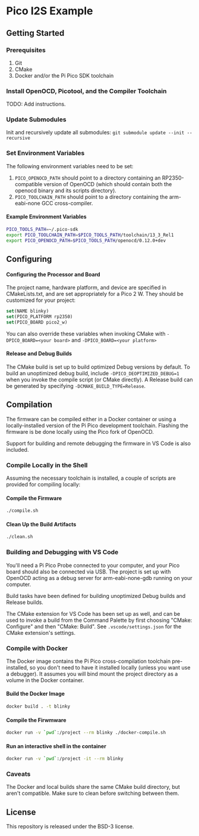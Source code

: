 # Pico I2S Example

## Getting Started
### Prerequisites
1. Git
2. CMake
3. Docker and/or the Pi Pico SDK toolchain

### Install OpenOCD, Picotool, and the Compiler Toolchain
TODO: Add instructions.

### Update Submodules
Init and recursively update all submodules:
```git submodule update --init --recursive```

### Set Environment Variables
The following environment variables need to be set:
1. ```PICO_OPENOCD_PATH``` should point to a directory containing an RP2350-compatible version of OpenOCD (which should contain both the openocd binary and its scripts directory).
2.  ```PICO_TOOLCHAIN_PATH``` should point to a directory containing the arm-eabi-none GCC cross-compiler.

#### Example Environment Variables
```sh
PICO_TOOLS_PATH=~/.pico-sdk
export PICO_TOOLCHAIN_PATH=$PICO_TOOLS_PATH/toolchain/13_3_Rel1
export PICO_OPENOCD_PATH=$PICO_TOOLS_PATH/openocd/0.12.0+dev
```

## Configuring

#### Configuring the Processor and Board

The project name, hardware platform, and device are specified in CMakeLists.txt, and are set appropriately for a Pico 2 W. They should be customized for your project:

```CMake
set(NAME blinky)
set(PICO_PLATFORM rp2350)
set(PICO_BOARD pico2_w)
```

You can also override these variables when invoking CMake with ```-DPICO_BOARD=<your board>``` and ```-DPICO_BOARD=<your platform>```

#### Release and Debug Builds
The CMake build is set up to build optimized Debug versions by default. To build an unoptimized debug build, include ```-DPICO_DEOPTIMIZED_DEBUG=1``` when you invoke the compile script (or CMake directly). A Release build can be generated by specifying ```-DCMAKE_BUILD_TYPE=Release```.


## Compilation
The firmware can be compiled either in a Docker container or using a locally-installed version of the Pi Pico development toolchain. Flashing the firmware is be done locally using the Pico fork of OpenOCD.

Support for building and remote debugging the firmware in VS Code is also included.

### Compile Locally in the Shell
Assuming the necessary toolchain is installed, a couple of scripts are provided for compiling locally:

#### Compile the Firmware
```sh
./compile.sh
```

#### Clean Up the Build Artifacts
```sh
./clean.sh
```

### Building and Debugging with VS Code
You'll need a Pi Pico Probe connected to your computer, and your Pico board should also be connected via USB. The project is set up with OpenOCD acting as a debug server for arm-eabi-none-gdb running on your computer.

Build tasks have been defined for building unoptimized Debug builds and Release builds.

The CMake extension for VS Code has been set up as well, and can be used to invoke a build from the Command Palette by first choosing "CMake: Configure" and then "CMake: Build". See ```.vscode/settings.json``` for the CMake extension's settings.


### Compile with Docker
The Docker image contains the Pi Pico cross-compilation toolchain pre-installed, so you don't need to have it installed locally (unless you want use a debugger). It assumes you will bind mount the project directory as a volume in the Docker container.

#### Build the Docker Image
```sh
docker build . -t blinky
```

#### Compile the Firwmware
```sh
docker run -v `pwd`:/project --rm blinky ./docker-compile.sh
```

#### Run an interactive shell in the container
```sh
docker run -v `pwd`:/project -it --rm blinky
```

### Caveats
The Docker and local builds share the same CMake build directory, but aren't compatible. Make sure to clean before switching between them.

## License
This repository is released under the BSD-3 license.
